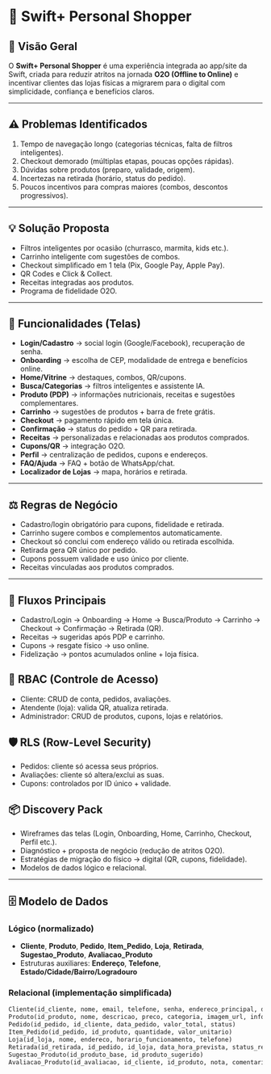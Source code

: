 # 🛒 Swift+ Personal Shopper

## 📘 Visão Geral
O **Swift+ Personal Shopper** é uma experiência integrada ao app/site da Swift, criada para reduzir atritos na jornada **O2O (Offline to Online)** e incentivar clientes das lojas físicas a migrarem para o digital com simplicidade, confiança e benefícios claros.

---

## ⚠️ Problemas Identificados
1. Tempo de navegação longo (categorias técnicas, falta de filtros inteligentes).  
2. Checkout demorado (múltiplas etapas, poucas opções rápidas).  
3. Dúvidas sobre produtos (preparo, validade, origem).  
4. Incertezas na retirada (horário, status do pedido).  
5. Poucos incentivos para compras maiores (combos, descontos progressivos).  

---

## 💡 Solução Proposta
- Filtros inteligentes por ocasião (churrasco, marmita, kids etc.).  
- Carrinho inteligente com sugestões de combos.  
- Checkout simplificado em 1 tela (Pix, Google Pay, Apple Pay).  
- QR Codes e Click & Collect.  
- Receitas integradas aos produtos.  
- Programa de fidelidade O2O.  

---

## 📱 Funcionalidades (Telas)
- **Login/Cadastro** → social login (Google/Facebook), recuperação de senha.  
- **Onboarding** → escolha de CEP, modalidade de entrega e benefícios online.  
- **Home/Vitrine** → destaques, combos, QR/cupons.  
- **Busca/Categorias** → filtros inteligentes e assistente IA.  
- **Produto (PDP)** → informações nutricionais, receitas e sugestões complementares.  
- **Carrinho** → sugestões de produtos + barra de frete grátis.  
- **Checkout** → pagamento rápido em tela única.  
- **Confirmação** → status do pedido + QR para retirada.  
- **Receitas** → personalizadas e relacionadas aos produtos comprados.  
- **Cupons/QR** → integração O2O.  
- **Perfil** → centralização de pedidos, cupons e endereços.  
- **FAQ/Ajuda** → FAQ + botão de WhatsApp/chat.  
- **Localizador de Lojas** → mapa, horários e retirada.  

---

## ⚖️ Regras de Negócio
- Cadastro/login obrigatório para cupons, fidelidade e retirada.  
- Carrinho sugere combos e complementos automaticamente.  
- Checkout só conclui com endereço válido ou retirada escolhida.  
- Retirada gera QR único por pedido.  
- Cupons possuem validade e uso único por cliente.  
- Receitas vinculadas aos produtos comprados.  

---

## 🔄 Fluxos Principais
- Cadastro/Login → Onboarding → Home → Busca/Produto → Carrinho → Checkout → Confirmação → Retirada (QR).
- Receitas → sugeridas após PDP e carrinho.
- Cupons → resgate físico → uso online.
- Fidelização → pontos acumulados online + loja física.

## 🔐 RBAC (Controle de Acesso)
- Cliente: CRUD de conta, pedidos, avaliações.
- Atendente (loja): valida QR, atualiza retirada.
- Administrador: CRUD de produtos, cupons, lojas e relatórios.

## 🛡️ RLS (Row-Level Security)
- Pedidos: cliente só acessa seus próprios.
- Avaliações: cliente só altera/exclui as suas.
- Cupons: controlados por ID único + validade.

## 📦 Discovery Pack
- Wireframes das telas (Login, Onboarding, Home, Carrinho, Checkout, Perfil etc.).
- Diagnóstico + proposta de negócio (redução de atritos O2O).
- Estratégias de migração do físico → digital (QR, cupons, fidelidade).
- Modelos de dados lógico e relacional.

---
## 🗄️ Modelo de Dados

### Lógico (normalizado)
- **Cliente**, **Produto**, **Pedido**, **Item_Pedido**, **Loja**, **Retirada**, **Sugestao_Produto**, **Avaliacao_Produto**  
- Estruturas auxiliares: **Endereço**, **Telefone**, **Estado/Cidade/Bairro/Logradouro**  

### Relacional (implementação simplificada)
```sql
Cliente(id_cliente, nome, email, telefone, senha, endereco_principal, data_cadastro)
Produto(id_produto, nome, descricao, preco, categoria, imagem_url, info_adicional, ativo)
Pedido(id_pedido, id_cliente, data_pedido, valor_total, status)
Item_Pedido(id_pedido, id_produto, quantidade, valor_unitario)
Loja(id_loja, nome, endereco, horario_funcionamento, telefone)
Retirada(id_retirada, id_pedido, id_loja, data_hora_prevista, status_retirada)
Sugestao_Produto(id_produto_base, id_produto_sugerido)
Avaliacao_Produto(id_avaliacao, id_cliente, id_produto, nota, comentario, data_avaliacao)


